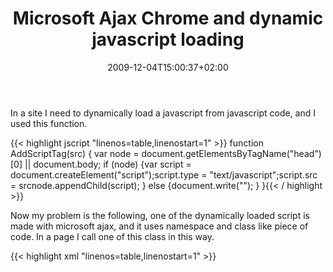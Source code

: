 ﻿---
title: "Microsoft Ajax Chrome and dynamic javascript loading"
description: ""
date: 2009-12-04T15:00:37+02:00
draft: false
tags: [General]
categories: [General]
---
In a site I need to dynamically load a javascript from javascript code, and I used this function.

{{< highlight jscript "linenos=table,linenostart=1" >}}
function AddScriptTag(src) {
var node = document.getElementsByTagName("head")[0] || document.body;
if (node) {var script = document.createElement("script");script.type = "text/javascript";script.src = srcnode.appendChild(script);
} else {document.write("<script src='" + src + "' type='text/javascript'></script>");
}
}{{< / highlight >}}

<!-- Code inserted with Steve Dunn's Windows Live Writer Code Formatter Plugin.  http://dunnhq.com -->

Now my problem is the following, one of the dynamically loaded script is made with microsoft ajax, and it uses namespace and class like piece of code. In a page I call one of this class in this way.

{{< highlight xml "linenos=table,linenostart=1" >}}
<script type="text/javascript">

        var multiSelector = new NSxxxx.MultiSelector('nselected', <%= MultiSelectionStatus %>);{{< / highlight >}}

<!-- Code inserted with Steve Dunn's Windows Live Writer Code Formatter Plugin.  http://dunnhq.com -->

Ok, this is quite old code that is still in production, I really do not like using javascript this way, but at the time this code was written, this was the solution of choiche. The problem is that everything works fine, except in Chrome, where I have an error of type â€œNSRilevazioni is undefinedâ€.

This is due to the fact that when this piece of script gets loaded, the NSRilevazioni script is loaded with the above function, but it still not executed, so the namespace is not registered. Too bad.

A quick and really dirty solution is the following one.

{{< highlight CSharp "linenos=table,linenostart=1" >}}
<script type="text/javascript">

    function InitializeNSxxxx() {
        if (typeof(NSxxxx) == 'undefined') {
            setTimeout(InitializeNSxxxx, 100);
            return;
        }{{< / highlight >}}

<!-- Code inserted with Steve Dunn's Windows Live Writer Code Formatter Plugin.  http://dunnhq.com -->

This is REALLY DIRTY :), I simply check if the NSRilevazioni namespace is still undefined, and if it is still unregistered I simply fire again the same function to be executed after 100 milliseconds.

Dirty but it works until I have time to pay this technical debt and translate everything to jQuery.

alk.
